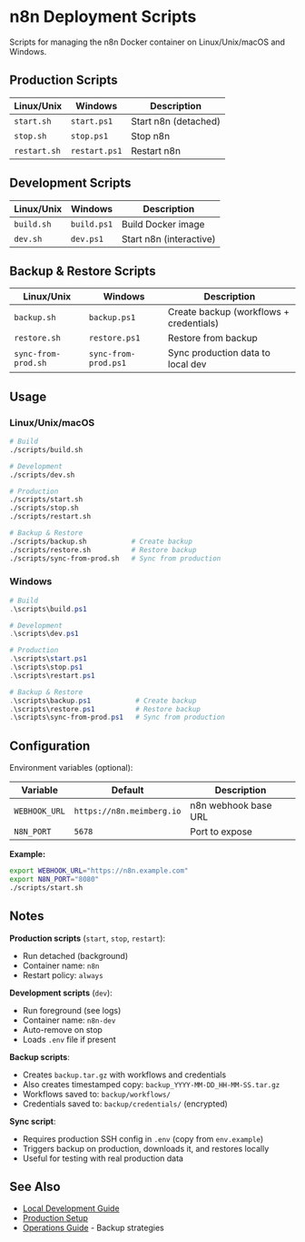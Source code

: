 # n8n Deployment Scripts

Scripts for managing the n8n Docker container on Linux/Unix/macOS and Windows.

## Production Scripts

| Linux/Unix | Windows | Description |
|------------|---------|-------------|
| `start.sh` | `start.ps1` | Start n8n (detached) |
| `stop.sh` | `stop.ps1` | Stop n8n |
| `restart.sh` | `restart.ps1` | Restart n8n |

## Development Scripts

| Linux/Unix | Windows | Description |
|------------|---------|-------------|
| `build.sh` | `build.ps1` | Build Docker image |
| `dev.sh` | `dev.ps1` | Start n8n (interactive) |

## Backup & Restore Scripts

| Linux/Unix | Windows | Description |
|------------|---------|-------------|
| `backup.sh` | `backup.ps1` | Create backup (workflows + credentials) |
| `restore.sh` | `restore.ps1` | Restore from backup |
| `sync-from-prod.sh` | `sync-from-prod.ps1` | Sync production data to local dev |

## Usage

### Linux/Unix/macOS
```bash
# Build
./scripts/build.sh

# Development
./scripts/dev.sh

# Production
./scripts/start.sh
./scripts/stop.sh
./scripts/restart.sh

# Backup & Restore
./scripts/backup.sh           # Create backup
./scripts/restore.sh          # Restore backup
./scripts/sync-from-prod.sh   # Sync from production
```

### Windows
```powershell
# Build
.\scripts\build.ps1

# Development
.\scripts\dev.ps1

# Production
.\scripts\start.ps1
.\scripts\stop.ps1
.\scripts\restart.ps1

# Backup & Restore
.\scripts\backup.ps1           # Create backup
.\scripts\restore.ps1          # Restore backup
.\scripts\sync-from-prod.ps1   # Sync from production
```

## Configuration

Environment variables (optional):

| Variable | Default | Description |
|----------|---------|-------------|
| `WEBHOOK_URL` | `https://n8n.meimberg.io` | n8n webhook base URL |
| `N8N_PORT` | `5678` | Port to expose |

**Example:**
```bash
export WEBHOOK_URL="https://n8n.example.com"
export N8N_PORT="8080"
./scripts/start.sh
```

## Notes

**Production scripts** (`start`, `stop`, `restart`):
- Run detached (background)
- Container name: `n8n`
- Restart policy: `always`

**Development scripts** (`dev`):
- Run foreground (see logs)
- Container name: `n8n-dev`
- Auto-remove on stop
- Loads `.env` file if present

**Backup scripts**:
- Creates `backup.tar.gz` with workflows and credentials
- Also creates timestamped copy: `backup_YYYY-MM-DD_HH-MM-SS.tar.gz`
- Workflows saved to: `backup/workflows/`
- Credentials saved to: `backup/credentials/` (encrypted)

**Sync script**:
- Requires production SSH config in `.env` (copy from `env.example`)
- Triggers backup on production, downloads it, and restores locally
- Useful for testing with real production data

## See Also

- [Local Development Guide](../doc/local-development.md)
- [Production Setup](../doc/production-setup.md)
- [Operations Guide](../doc/operations.md) - Backup strategies
